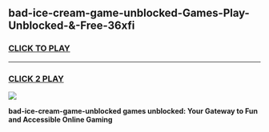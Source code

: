 
## bad-ice-cream-game-unblocked-Games-Play-Unblocked-&-Free-36xfi
<h3>
<a href="https://premium76.site?title=bad-ice-cream-game-unblocked&ref=24A">CLICK TO PLAY</a></h3>
<hr>

<h3>
<a href="https://premium76.site?title=bad-ice-cream-game-unblocked&ref=24A">CLICK 2 PLAY</a>
  
</h3>

<a href="https://premium76.site?title=bad-ice-cream-game-unblocked&ref=24A"><img src="https://clearcache.store/games.png"></a>


**bad-ice-cream-game-unblocked games unblocked: Your Gateway to Fun and Accessible Online Gaming**
